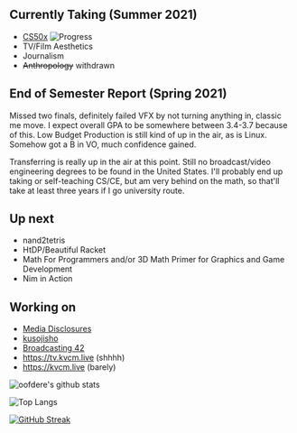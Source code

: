 ## Currently Taking (Summer 2021)
 - [CS50x](https://cs50.harvard.edu/x) ![Progress](https://progress-bar.dev/33/)
 - TV/Film Aesthetics
 - Journalism
 - ~~Anthropology~~ withdrawn

## End of Semester Report (Spring 2021)
Missed two finals, definitely failed VFX by not turning anything in, classic me move. I expect overall GPA to be somewhere between 3.4-3.7 because of this. Low Budget Production is still kind of up in the air, as is Linux. Somehow got a B in VO, much confidence gained.

Transferring is really up in the air at this point. Still no broadcast/video engineering degrees to be found in the United States. I'll probably end up taking or self-teaching CS/CE, but am very behind on the math, so that'll take at least three years if I go university route.

## Up next
 - nand2tetris
 - HtDP/Beautiful Racket
 - Math For Programmers and/or 3D Math Primer for Graphics and Game Development
 - Nim in Action

## Working on
 - [Media Disclosures](https://disclosures.media)
 - [kusojisho](https://kusojisho.moe)
 - [Broadcasting 42](https://b42.academy)
 - https://tv.kvcm.live (shhhh)
 - https://kvcm.live (barely)

![oofdere's github stats](https://github-readme-stats.vercel.app/api?username=oofdere&count_private=true&show_icons=true)

![Top Langs](https://github-readme-stats.vercel.app/api/top-langs/?username=oofdere&layout=compact&hide=html)

[![GitHub Streak](https://github-readme-streak-stats.herokuapp.com?user=oofdere)](https://git.io/streak-stats)

